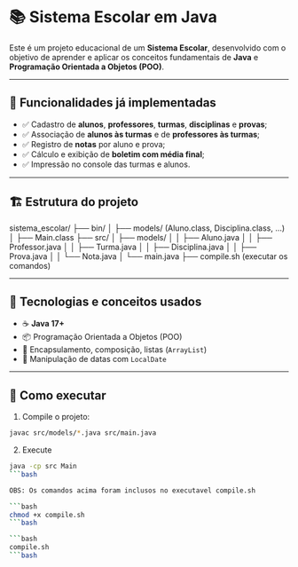 # 📚 Sistema Escolar em Java

Este é um projeto educacional de um **Sistema Escolar**, desenvolvido com o objetivo de aprender e aplicar os conceitos fundamentais de **Java** e **Programação Orientada a Objetos (POO)**.

---

## 🔧 Funcionalidades já implementadas

- ✅ Cadastro de **alunos**, **professores**, **turmas**, **disciplinas** e **provas**;
- ✅ Associação de **alunos às turmas** e de **professores às turmas**;
- ✅ Registro de **notas** por aluno e prova;
- ✅ Cálculo e exibição de **boletim com média final**;
- ✅ Impressão no console das turmas e alunos.

---

## 🏗️ Estrutura do projeto

sistema_escolar/
├── bin/
│ ├── models/  (Aluno.class, Disciplina.class, ...)
│ ├── Main.class
├── src/
│ ├── models/
│ │ ├── Aluno.java
│ │ ├── Professor.java
│ │ ├── Turma.java
│ │ ├── Disciplina.java
│ │ ├── Prova.java
│ │ └── Nota.java
│ └── main.java
├── compile.sh (executar os comandos)


---

## 📌 Tecnologias e conceitos usados

- ☕ **Java 17+**
- 📦 Programação Orientada a Objetos (POO)
- 🎯 Encapsulamento, composição, listas (`ArrayList`)
- 📆 Manipulação de datas com `LocalDate`

---

## 🚀 Como executar

1. Compile o projeto:

```bash
javac src/models/*.java src/main.java
```

2. Execute
```bash
java -cp src Main
```bash

OBS: Os comandos acima foram inclusos no executavel compile.sh

```bash
chmod +x compile.sh
```bash

```bash
compile.sh
```bash
